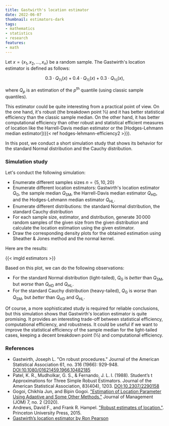 ```yaml
---
title: Gastwirth's location estimator
date: 2022-06-07
thumbnail: estimators-dark
tags:
- mathematics
- statistics
- research
features:
- math
---
```


Let $x = \{ x_1, x_2, \ldots, x_n \}$ be a random sample.
The Gastwirth's location estimator is defined as follows:

$$
0.3 \cdot Q_{⅓}(x) + 0.4 \cdot Q_{½}(x) + 0.3 \cdot Q_{⅔}(x),
$$

where $Q_p$ is an estimation of the $p^{\textrm{th}}$ quantile (using classic sample quantiles).

This estimator could be quite interesting from a practical point of view.
On the one hand, it's robust (the breakdown point ⅓)
  and it has better statistical efficiency than the classic sample median.
On the other hand, it has better computational efficiency
  than other robust and statistical efficient measures of location
  like the Harrell-Davis median estimator or
  the [Hodges-Lehmann median estimator]({{< ref hodges-lehmann-efficiency2 >}}).

In this post, we conduct a short simulation study that shows its behavior for the standard Normal distribution
  and the Cauchy distribution.

<!--more-->

### Simulation study

Let's conduct the following simulation:

* Enumerate different samples sizes $n = \{ 5, 10, 20 \}$
* Enumerate different location estimators:
    Gastwirth's location estimator $Q_{\operatorname{G}}$,
    the sample median $Q_{\operatorname{SM}}$,
    the Harrell-Davis median estimator $Q_{\operatorname{HD}}$,
    and the Hodges-Lehmann median estimator $Q_{\operatorname{HL}}$.
* Enumerate different distributions: the standard Normal distribution, the standard Cauchy distribution
* For each sample size, estimator, and distribution, generate $30\,000$ random samples of the given size
    from the given distribution and calculate the location estimation using the given estimator.
* Draw the corresponding density plots for the obtained estimation using Sheather & Jones method and the normal kernel.

Here are the results:

{{< imgld estimators >}}

Based on this plot, we can do the following observations:

* For the standard Normal distribution (light-tailed), $Q_{\operatorname{G}}$ is *better* than $Q_{\operatorname{SM}}$,
    but *worse* than $Q_{\operatorname{HD}}$ and $Q_{\operatorname{HL}}$.
* For the standard Cauchy distribution (heavy-tailed), $Q_{\operatorname{G}}$ is *worse* than $Q_{\operatorname{SM}}$,
    but *better* than $Q_{\operatorname{HD}}$ and $Q_{\operatorname{HL}}$.

Of course, a more sophisticated study is required for reliable conclusions,
  but this simulation shows that Gastwirth's location estimator is quite promising.
It provides an interesting trade-off between statistical efficiency, computational efficiency, and robustness.
It could be useful if we want to improve the statistical efficiency of the sample median for the light-tailed cases,
  keeping a decent breakdown point (⅓) and computational efficiency.

### References

* Gastwirth, Joseph L. "On robust procedures." Journal of the American Statistical Association 61, no. 316 (1966): 929-948.
  [DOI:10.1080/01621459.1966.10482185](https://dx.doi.org/10.1080/01621459.1966.10482185)
* Patel, K. R., Mudholkar, G. S., & Fernando, J. L. I. (1988).
  Student’s t Approximations for Three Simple Robust Estimators.
  Journal of the American Statistical Association, 83(404), 1203.
  [DOI:10.2307/2290158](https://dx.doi.org/10.2307/2290158)
* Gogoi, Chikhla Jun, and Bipin Gogoi.
  ["Estimation of Location Parameter Using Adaptive and Some Other Methods."](https://journals.indexcopernicus.com/api/file/viewByFileId/927278.pdf)
  Journal of Management (JOM) 7, no. 2 (2020).
* Andrews, David F., and Frank R. Hampel. ["Robust estimates of location."](https://www.amazon.com/Robust-Estimates-Location-Advances-Princeton/dp/0691646635).
  Princeton University Press, 2015.
* [Gastwirth’s location estimator by Ron Pearson](https://exploringdatablog.blogspot.com/2012/03/gastwirths-location-estimator.html)
